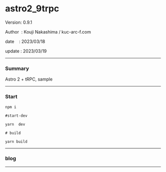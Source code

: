 ﻿# astro2_9trpc

 Version: 0.9.1

 Author  : Kouji Nakashima / kuc-arc-f.com

 date    : 2023/03/18  

 update  : 2023/03/19

***
### Summary

Astro 2 + tRPC,  sample

***
### Start

```
npm i

#start-dev

yarn  dev

# build

yarn build
```

***
### blog

***

